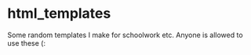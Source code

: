# html_templates
 Some random templates I make for schoolwork etc. Anyone is allowed to use these (:
